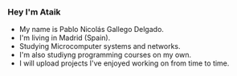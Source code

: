 ### Hey I'm Ataik
- My name is Pablo Nicolás Gallego Delgado.
- I'm living in Madrid (Spain).
- Studying Microcomputer systems and networks.
- I'm also studiyng programming courses on my own.
- I will upload projects I've enjoyed working on from time to time.
